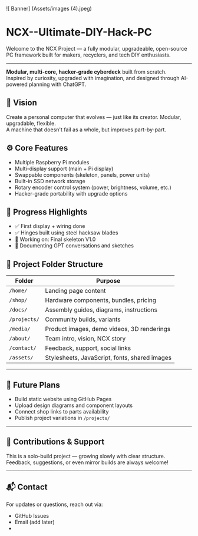 ![ Banner] (Assets/images (4).jpeg)
# NCX--Ultimate-DIY-Hack-PC

Welcome to the NCX Project — a fully modular, upgradeable, open-source PC framework built for makers, recyclers, and tech DIY enthusiasts.

---
**Modular, multi-core, hacker-grade cyberdeck** built from scratch.  
Inspired by curiosity, upgraded with imagination, and designed through AI-powered planning with ChatGPT.

## 🧠 Vision
Create a personal computer that evolves — just like its creator. Modular, upgradable, flexible.  
A machine that doesn't fail as a whole, but improves part-by-part.

## ⚙️ Core Features
- Multiple Raspberry Pi modules
- Multi-display support (main + Pi display)
- Swappable components (skeleton, panels, power units)
- Built-in SSD network storage
- Rotary encoder control system (power, brightness, volume, etc.)
- Hacker-grade portability with upgrade options

## 🔧 Progress Highlights
- ✅ First display + wiring done
- ✅ Hinges built using steel hacksaw blades
- 🔄 Working on: Final skeleton V1.0
- 🔄 Documenting GPT conversations and sketches

## 📁 Project Folder Structure

| Folder        | Purpose |
|---------------|---------|
| `/home/`      | Landing page content |
| `/shop/`      | Hardware components, bundles, pricing |
| `/docs/`      | Assembly guides, diagrams, instructions |
| `/projects/`  | Community builds, variants |
| `/media/`     | Product images, demo videos, 3D renderings |
| `/about/`     | Team intro, vision, NCX story |
| `/contact/`   | Feedback, support, social links |
| `/assets/`    | Stylesheets, JavaScript, fonts, shared images |

---

## 🚀 Future Plans

- Build static website using GitHub Pages
- Upload design diagrams and component layouts
- Connect shop links to parts availability
- Publish project variations in `/projects/`

---

## 🤝 Contributions & Support

This is a solo-build project — growing slowly with clear structure. Feedback, suggestions, or even mirror builds are always welcome!

---

## 📬 Contact

For updates or questions, reach out via:
- GitHub Issues
- Email (add later)
- 
